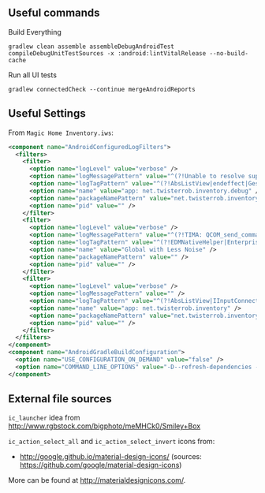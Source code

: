 Useful commands
---------------

Build Everything

```
gradlew clean assemble assembleDebugAndroidTest compileDebugUnitTestSources -x :android:lintVitalRelease --no-build-cache
```

Run all UI tests
```
gradlew connectedCheck --continue mergeAndroidReports
```


Useful Settings
---------------

From `Magic Home Inventory.iws`:
```xml
<component name="AndroidConfiguredLogFilters">
  <filters>
    <filter>
      <option name="logLevel" value="verbose" />
      <option name="logMessagePattern" value="^(?!Unable to resolve superclass of|Link of class|DexOpt: unable to opt direct call|Could not find class|Could not find method|VFY: |.*\.onUserInteraction\(\)|DecodeImagePath\(decodeResourceStream\d+\)|performCreate Call )" />
      <option name="logTagPattern" value="^(?!AbsListView|endeffect|GestureDetector|CustomFrequencyManager|ApplicationPackageManager|PersonaManager|ProgressBar|ViewRootImpl|MotionRecognitionManager|Timeline|ArrayMap)" />
      <option name="name" value="app: net.twisterrob.inventory.debug" />
      <option name="packageNamePattern" value="net.twisterrob.inventory.debug" />
      <option name="pid" value="" />
    </filter>
    <filter>
      <option name="logLevel" value="verbose" />
      <option name="logMessagePattern" value="^(?!TIMA: QCOM_send_command|.*TIMA_PKM_measure_kernel|rsp_len = |getCSCPackageItemText\(\)|DCD OFF)" />
      <option name="logTagPattern" value="^(?!EDMNativeHelper|EnterpriseDeviceManager|ServiceKeeper|SSRMv2:(Monitor|AmoledAdjustTimer)|STATUSBAR-(IconMerger|PhoneStatusBar|NetworkController)|PersonaManager|KeyguardUpdateMonitor|BatteryService|BatteryMeterView|AwesomePlayer|AudioPlayer|AudioCache|OMX.*|AudioPolicyManagerBase|MediaPlayerService|StagefrightPlayer|OggExtractor|SecMediaClock|MP-Decision|ThermalEngine|MSim-SignalClusterView|StatusBar.MSimNetworkController|ConnectivityService|WifiStateMachine|Prime31|installd|SecCameraCoreManager|mm-camera-sensor)" />
      <option name="name" value="Global with Less Noise" />
      <option name="packageNamePattern" value="" />
      <option name="pid" value="" />
    </filter>
    <filter>
      <option name="logLevel" value="verbose" />
      <option name="logMessagePattern" value="" />
      <option name="logTagPattern" value="^(?!AbsListView|IInputConnectionWrapper|ApplicationPackageManager)" />
      <option name="name" value="app: net.twisterrob.inventory" />
      <option name="packageNamePattern" value="net.twisterrob.inventory" />
      <option name="pid" value="" />
    </filter>
  </filters>
</component>
<component name="AndroidGradleBuildConfiguration">
  <option name="USE_CONFIGURATION_ON_DEMAND" value="false" />
  <option name="COMMAND_LINE_OPTIONS" value="-D--refresh-dependencies -D--offline --stacktrace -D--info" />
</component>
```

External file sources
---------------------

`ic_launcher` idea from http://www.rgbstock.com/bigphoto/meMHCk0/Smiley+Box

`ic_action_select_all` and `ic_action_select_invert` icons from:
 * http://google.github.io/material-design-icons/ (sources: https://github.com/google/material-design-icons)

More can be found at http://materialdesignicons.com/.
